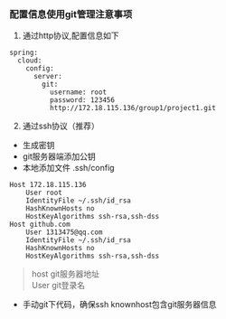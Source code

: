 ### 配置信息使用git管理注意事项
1. 通过http协议,配置信息如下    
```
spring:
  cloud:
    config:
      server:
        git:
          username: root
          password: 123456
          http://172.18.115.136/group1/project1.git
```
2. 通过ssh协议（推荐）
* 生成密钥
* git服务器端添加公钥
* 本地添加文件 .ssh/config
```
Host 172.18.115.136
    User root
    IdentityFile ~/.ssh/id_rsa
    HashKnownHosts no
    HostKeyAlgorithms ssh-rsa,ssh-dss
Host github.com
    User 1313475@qq.com
    IdentityFile ~/.ssh/id_rsa
    HashKnownHosts no
    HostKeyAlgorithms ssh-rsa,ssh-dss
``` 
> host git服务器地址   
      User git登录名
* 手动git下代码，确保ssh knownhost包含git服务器信息
